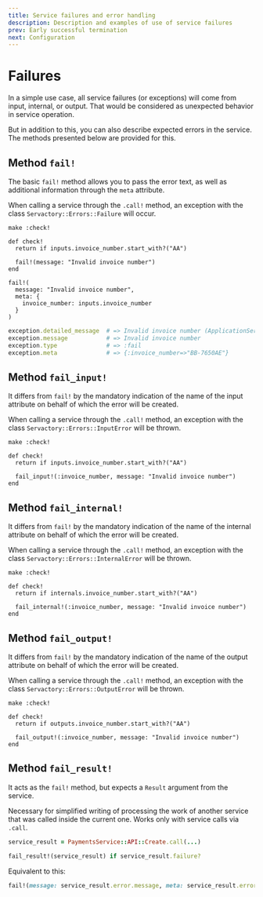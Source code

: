 ```yaml
---
title: Service failures and error handling
description: Description and examples of use of service failures
prev: Early successful termination
next: Configuration
---
```


# Failures

In a simple use case, all service failures (or exceptions) will come from input, internal, or output.
That would be considered as unexpected behavior in service operation.

But in addition to this, you can also describe expected errors in the service.
The methods presented below are provided for this.

## Method `fail!`

The basic `fail!` method allows you to pass the error text, as well as additional information through the `meta` attribute.

When calling a service through the `.call!` method, an exception with the class `Servactory::Errors::Failure` will occur.

```ruby{6}
make :check!

def check!
  return if inputs.invoice_number.start_with?("AA")

  fail!(message: "Invalid invoice number")
end
```

```ruby{3-5}
fail!(
  message: "Invalid invoice number",
  meta: {
    invoice_number: inputs.invoice_number
  }
)
```

```ruby
exception.detailed_message  # => Invalid invoice number (ApplicationService::Errors::Failure)
exception.message           # => Invalid invoice number
exception.type              # => :fail
exception.meta              # => {:invoice_number=>"BB-7650AE"}
```

## Method `fail_input!`

It differs from `fail!` by the mandatory indication of the name of the input attribute on behalf of which the error will be created.

When calling a service through the `.call!` method, an exception with the class `Servactory::Errors::InputError` will be thrown.

```ruby{6}
make :check!

def check!
  return if inputs.invoice_number.start_with?("AA")

  fail_input!(:invoice_number, message: "Invalid invoice number")
end
```

## Method `fail_internal!`

It differs from `fail!` by the mandatory indication of the name of the internal attribute on behalf of which the error will be created.

When calling a service through the `.call!` method, an exception with the class `Servactory::Errors::InternalError` will be thrown.

```ruby{6}
make :check!

def check!
  return if internals.invoice_number.start_with?("AA")

  fail_internal!(:invoice_number, message: "Invalid invoice number")
end
```

## Method `fail_output!`

It differs from `fail!` by the mandatory indication of the name of the output attribute on behalf of which the error will be created.

When calling a service through the `.call!` method, an exception with the class `Servactory::Errors::OutputError` will be thrown.

```ruby{6}
make :check!

def check!
  return if outputs.invoice_number.start_with?("AA")

  fail_output!(:invoice_number, message: "Invalid invoice number")
end
```

## Method `fail_result!`

It acts as the `fail!` method, but expects a `Result` argument from the service.

Necessary for simplified writing of processing the work of another service that was called inside the current one.
Works only with service calls via `.call`.

```ruby
service_result = PaymentsService::API::Create.call(...)

fail_result!(service_result) if service_result.failure?
```

Equivalent to this:

```ruby
fail!(message: service_result.error.message, meta: service_result.error.meta) if service_result.failure?
```
